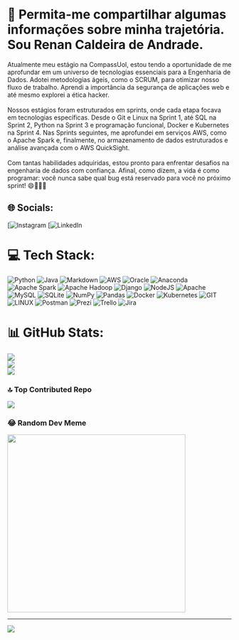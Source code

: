 # 💫 Permita-me compartilhar algumas informações sobre minha trajetória. Sou Renan Caldeira de Andrade.
Atualmente meu estágio na CompassUol, estou tendo a oportunidade de me aprofundar em um universo de tecnologias essenciais para a Engenharia de Dados. Adotei metodologias ágeis, como o SCRUM, para otimizar nosso fluxo de trabalho. Aprendi a importância da segurança de aplicações web e até mesmo explorei a ética hacker.<br><br>Nossos estágios foram estruturados em sprints, onde cada etapa focava em tecnologias específicas. Desde o Git e Linux na Sprint 1, até SQL na Sprint 2, Python na Sprint 3 e programação funcional, Docker e Kubernetes na Sprint 4. Nas Sprints seguintes, me aprofundei em serviços AWS, como o Apache Spark e, finalmente, no armazenamento de dados estruturados e análise avançada com o AWS QuickSight.<br><br>Com tantas habilidades adquiridas, estou pronto para enfrentar desafios na engenharia de dados com confiança. Afinal, como dizem, a vida é como programar: você nunca sabe qual bug está reservado para você no próximo sprint! 😄🚀👨‍💻


## 🌐 Socials:
[![Instagram](https://www.instagram.com/renan.andra/) [![LinkedIn](https://www.linkedin.com/in/renan-andrade-4686abb4/) 

# 💻 Tech Stack:
![Python](https://img.shields.io/badge/python-3670A0?style=for-the-badge&logo=python&logoColor=ffdd54) ![Java](https://img.shields.io/badge/java-%23ED8B00.svg?style=for-the-badge&logo=openjdk&logoColor=white) ![Markdown](https://img.shields.io/badge/markdown-%23000000.svg?style=for-the-badge&logo=markdown&logoColor=white) ![AWS](https://img.shields.io/badge/AWS-%23FF9900.svg?style=for-the-badge&logo=amazon-aws&logoColor=white) ![Oracle](https://img.shields.io/badge/Oracle-F80000?style=for-the-badge&logo=oracle&logoColor=white) ![Anaconda](https://img.shields.io/badge/Anaconda-%2344A833.svg?style=for-the-badge&logo=anaconda&logoColor=white) ![Apache Spark](https://img.shields.io/badge/Apache%20Spark-FDEE21?style=for-the-badge&logo=apachespark&logoColor=black) ![Apache Hadoop](https://img.shields.io/badge/Apache%20Hadoop-66CCFF?style=for-the-badge&logo=apachehadoop&logoColor=black) ![Django](https://img.shields.io/badge/django-%23092E20.svg?style=for-the-badge&logo=django&logoColor=white) ![NodeJS](https://img.shields.io/badge/node.js-6DA55F?style=for-the-badge&logo=node.js&logoColor=white) ![Apache](https://img.shields.io/badge/apache-%23D42029.svg?style=for-the-badge&logo=apache&logoColor=white) ![MySQL](https://img.shields.io/badge/mysql-%2300000f.svg?style=for-the-badge&logo=mysql&logoColor=white) ![SQLite](https://img.shields.io/badge/sqlite-%2307405e.svg?style=for-the-badge&logo=sqlite&logoColor=white) ![NumPy](https://img.shields.io/badge/numpy-%23013243.svg?style=for-the-badge&logo=numpy&logoColor=white) ![Pandas](https://img.shields.io/badge/pandas-%23150458.svg?style=for-the-badge&logo=pandas&logoColor=white) ![Docker](https://img.shields.io/badge/docker-%230db7ed.svg?style=for-the-badge&logo=docker&logoColor=white) ![Kubernetes](https://img.shields.io/badge/kubernetes-%23326ce5.svg?style=for-the-badge&logo=kubernetes&logoColor=white) ![GIT](https://img.shields.io/badge/Git-fc6d26?style=for-the-badge&logo=git&logoColor=white) ![LINUX](https://img.shields.io/badge/Linux-FCC624?style=for-the-badge&logo=linux&logoColor=black) ![Postman](https://img.shields.io/badge/Postman-FF6C37?style=for-the-badge&logo=postman&logoColor=white) ![Prezi](https://img.shields.io/badge/Prezi-%23000000.svg?style=for-the-badge&logo=Prezi&logoColor=white) ![Trello](https://img.shields.io/badge/Trello-%23026AA7.svg?style=for-the-badge&logo=Trello&logoColor=white) ![Jira](https://img.shields.io/badge/jira-%230A0FFF.svg?style=for-the-badge&logo=jira&logoColor=white)
# 📊 GitHub Stats:
![](https://github-readme-stats.vercel.app/api?username=Renan06081989&theme=vue&hide_border=false&include_all_commits=true&count_private=false)<br/>
![](https://github-readme-streak-stats.herokuapp.com/?user=Renan06081989&theme=vue&hide_border=false)<br/>
![](https://github-readme-stats.vercel.app/api/top-langs/?username=Renan06081989&theme=vue&hide_border=false&include_all_commits=true&count_private=false&layout=compact)

### 🔝 Top Contributed Repo
![](https://github-contributor-stats.vercel.app/api?username=Renan06081989&limit=5&theme=dracula&combine_all_yearly_contributions=true)

### 😂 Random Dev Meme
<img src='https://randommeme-five.vercel.app/' style="height: 400px;"/>

---
[![](https://visitcount.itsvg.in/api?id=Renan06081989&icon=0&color=0)](https://visitcount.itsvg.in)

<!-- Proudly created with GPRM ( https://gprm.itsvg.in ) -->
